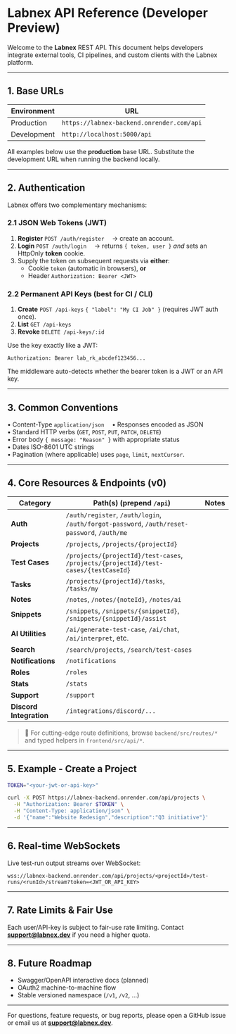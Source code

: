 # Labnex API Reference (Developer Preview)

Welcome to the **Labnex** REST API. This document helps developers integrate external tools, CI pipelines, and custom clients with the Labnex platform.

---
## 1. Base URLs

Environment | URL
----------- | --------------------------------------------
Production  | `https://labnex-backend.onrender.com/api`
Development | `http://localhost:5000/api`

All examples below use the **production** base URL. Substitute the development URL when running the backend locally.

---
## 2. Authentication

Labnex offers two complementary mechanisms:

### 2.1 JSON Web Tokens (JWT)
1. **Register** `POST /auth/register`  → create an account.
2. **Login** `POST /auth/login`  → returns `{ token, user }` *and* sets an HttpOnly **token** cookie.
3. Supply the token on subsequent requests via **either**:
   * Cookie `token` (automatic in browsers), **or**
   * Header `Authorization: Bearer <JWT>`

### 2.2 Permanent API Keys (best for CI / CLI)
1. **Create** `POST /api-keys` `{ "label": "My CI Job" }` (requires JWT auth once).
2. **List** `GET /api-keys`
3. **Revoke** `DELETE /api-keys/:id`

Use the key exactly like a JWT:
```
Authorization: Bearer lab_rk_abcdef123456...
```
The middleware auto-detects whether the bearer token is a JWT or an API key.

---
## 3. Common Conventions

• Content-Type `application/json`  • Responses encoded as JSON  
• Standard HTTP verbs (`GET`, `POST`, `PUT`, `PATCH`, `DELETE`)  
• Error body `{ message: "Reason" }` with appropriate status  
• Dates ISO-8601 UTC strings  
• Pagination (where applicable) uses `page`, `limit`, `nextCursor`.

---
## 4. Core Resources & Endpoints (v0)

| Category        | Path(s) (prepend `/api`)                                           | Notes |
| --------------- | ------------------------------------------------------------------- | ----- |
| **Auth**        | `/auth/register`, `/auth/login`, `/auth/forgot-password`, `/auth/reset-password`, `/auth/me` |
| **Projects**    | `/projects`, `/projects/{projectId}` |
| **Test Cases**  | `/projects/{projectId}/test-cases`, `/projects/{projectId}/test-cases/{testCaseId}` |
| **Tasks**       | `/projects/{projectId}/tasks`, `/tasks/my` |
| **Notes**       | `/notes`, `/notes/{noteId}`, `/notes/ai` |
| **Snippets**    | `/snippets`, `/snippets/{snippetId}`, `/snippets/{snippetId}/assist` |
| **AI Utilities**| `/ai/generate-test-case`, `/ai/chat`, `/ai/interpret`, etc. |
| **Search**      | `/search/projects`, `/search/test-cases` |
| **Notifications**| `/notifications` |
| **Roles**       | `/roles` |
| **Stats**       | `/stats` |
| **Support**     | `/support` |
| **Discord Integration** | `/integrations/discord/...` |

> 🔎 For cutting-edge route definitions, browse `backend/src/routes/*` and typed helpers in `frontend/src/api/*`.

---
## 5. Example - Create a Project

```bash
TOKEN="<your-jwt-or-api-key>"

curl -X POST https://labnex-backend.onrender.com/api/projects \
  -H "Authorization: Bearer $TOKEN" \
  -H "Content-Type: application/json" \
  -d '{"name":"Website Redesign","description":"Q3 initiative"}'
```

---
## 6. Real-time WebSockets

Live test-run output streams over WebSocket:

```
wss://labnex-backend.onrender.com/api/projects/<projectId>/test-runs/<runId>/stream?token=<JWT_OR_API_KEY>
```

---
## 7. Rate Limits & Fair Use

Each user/API-key is subject to fair-use rate limiting. Contact **support@labnex.dev** if you need a higher quota.

---
## 8. Future Roadmap

* Swagger/OpenAPI interactive docs (planned)
* OAuth2 machine-to-machine flow
* Stable versioned namespace (`/v1`, `/v2`, …)

---
For questions, feature requests, or bug reports, please open a GitHub issue or email us at **support@labnex.dev**. 